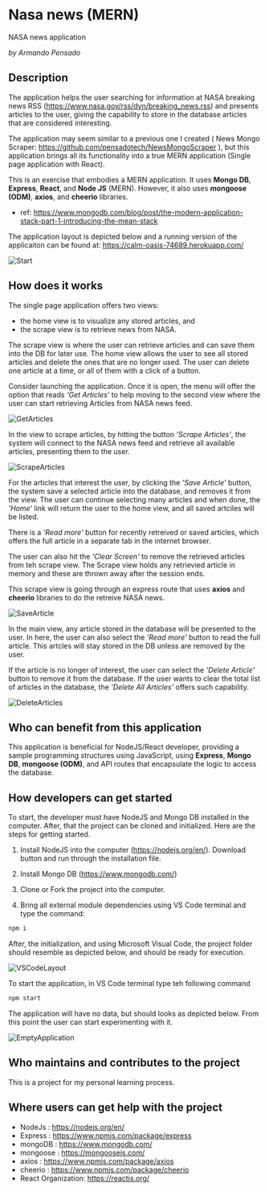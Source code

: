 # Nasa news (MERN)

NASA news application

_by Armando Pensado_ 


## Description

The application helps the user searching for information at NASA breaking news RSS (https://www.nasa.gov/rss/dyn/breaking_news.rss) and presents articles to the user, giving the capability to store in the database articles that are considered interesting.

The application may seem similar to a previous one I created ( News Mongo Scraper: https://github.com/pensadotech/NewsMongoScraper ), but this application brings all its functionality into a true MERN application (Single page application with React).

This is an exercise that embodies a MERN application. It uses **Mongo DB**, **Express**, **React**, and **Node JS** (MERN). However, it also uses **mongoose (ODM)**, **axios**, and **cheerio** libraries.

* ref: https://www.mongodb.com/blog/post/the-modern-application-stack-part-1-introducing-the-mean-stack

The application layout is depicted below and a running version of the applicaiton can be found at: https://calm-oasis-74689.herokuapp.com/

![Start](./docs/1.AppView.png)


## How does it works

The single page application offers two views: 

* the home view is to visualize any stored articles, and 
* the scrape view is to retrieve news from NASA.

The scrape view is where the user can retrieve articles and can save them into the DB for later use.  The home view allows the user to see all stored articles and delete the ones that are no longer used. The user can delete one article at a time, or all of them with a click of a button.

Consider launching the application. Once it is open, the menu will offer the option that reads _‘Get Articles’_ to help moving to the second view where the user can start retrieving Articles from NASA news feed.

![GetArticles](./docs/2.GetArticles.png)

In the view to scrape articles, by hitting the button _‘Scrape Articles’_, the system will connect to the NASA news feed and retrieve all available articles, presenting them to the user.

![ScrapeArticles](./docs/3.ScrapeArticles.png)

For the articles that interest the user, by clicking the _'Save Article'_ button, the system save a selected article into the database, and removes it from the view. The user can continue selecting many articles and when done, the _'Home'_ link will return the user to the home view, and all saved artciles will be listed.

There is a _'Read more'_ button for recently retreived or saved articles, which offers the full article in a separate tab in the internet browser.

The user can also hit the _‘Clear Screen'_ to remove the retrieved articles from teh scrape view. The Scrape view holds any retrievied article in memory and these are thrown away after the session ends. 

This scrape view is going through an express route that uses **axios** and **cheerio** libraries to do the retreive NASA news.

![SaveArticle](./docs/4.SaveArticle.png)

In the main view, any article stored in the database will be presented to the user. In here, the user can also select the _'Read more'_ button to read the full article. This artcles will stay stored in the DB unless are removed by the user.

If the article is no longer of interest, the user can select the _'Delete Article'_ button to remove it from the database. If the user wants to clear the total list of articles in the database, the _'Delete All Articles'_ offers such capability.

![DeleteArticles](./docs/5.DeleteArticles.png)

## Who can benefit from this application

This application is beneficial for NodeJS/React developer, providing a sample programming structures using JavaScript, using **Express**, **Mongo DB**, **mongoose (ODM)**, and API routes that encapsulate the logic to access the database.

## How developers can get started

To start, the developer must have NodeJS and Mongo DB installed in the computer. After, that the project can be cloned and initialized.  Here are the steps for getting started.

1. Install NodeJS into the computer  (https://nodejs.org/en/). Download button and run through the installation file.

2. Install Mongo DB (https://www.mongodb.com/)

3. Clone or Fork the project into the computer.

4. Bring all external module dependencies using VS Code terminal and type the command:

```js
npm i
```
After, the initialization, and using Microsoft Visual Code, the project folder should resemble as depicted below, and should be ready for execution.

![VSCodeLayout](./docs/6.VSCodeLayout.png)

To start the application, in VS Code terminal type teh following command

```js
npm start
```
The application will have no data, but should looks as depicted below. From this point the user can start experimenting with it.

![EmptyApplication](./docs/7.InitialApplication.png)


## Who maintains and contributes to the project

This is a project for my personal learning process.

## Where users can get help with the project

* NodeJs   : https://nodejs.org/en/
* Express  : https://www.npmjs.com/package/express
* mongoDB  : https://www.mongodb.com/
* mongoose : https://mongoosejs.com/
* axios    : https://www.npmjs.com/package/axios
* cheerio  : https://www.npmjs.com/package/cheerio
* React Organization: https://reactjs.org/


